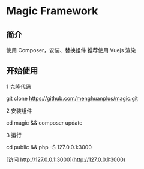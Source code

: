 # Magic Framework

## 简介

使用 Composer，安装、替换组件
推荐使用 Vuejs 渲染

## 开始使用

1 克隆代码  

  git clone https://github.com/menghuanplus/magic.git

2 安装组件  

  cd magic && composer update

3 运行  

  cd public && php -S 127.0.0.1:3000

[访问 http://127.0.0.1:3000](http://127.0.0.1:3000)


